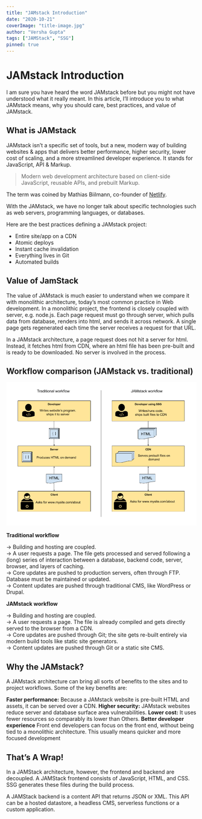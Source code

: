 ```yaml
---
title: "JAMstack Introduction"
date: "2020-10-21"
coverImage: "title-image.jpg"
author: "Versha Gupta"
tags: ["JAMStack", "SSG"]
pinned: true
---
```


# JAMstack Introduction

I am sure you have heard the word JAMstack before but you might not have understood what it really meant. In this article, I’ll introduce you to what JAMstack means, why you should care, best practices, and value of JAMstack.

## What is JAMstack


JAMstack isn’t a specific set of tools, but a new, modern way of building websites & apps that delivers better performance, higher security, lower cost of scaling, and a more streamlined developer experience. It stands for JavaScript, API & Markup.

> Modern web development architecture based on client-side JavaScript, reusable APIs, and prebuilt Markup.

The term was coined by Mathias Biilmann, co-founder of  [Netlify](https://www.netlify.com/).

With the JAMstack, we have no longer talk about specific technologies such as web servers, programming languages, or databases.

Here are the best practices defining a JAMstack project:

-   Entire site/app on a CDN
-   Atomic deploys
-   Instant cache invalidation
-   Everything lives in Git
-   Automated builds

## Value of JamStack

The value of JAMstack is much easier to understand when we compare it with monolithic architecture, today’s most common practice in Web development. In a monolithic project, the frontend is closely coupled with server, e.g. node.js. Each page request must go through server, which pulls data from database, renders into html, and sends it across network. A single page gets regenerated each time the server receives a request for that URL.

In a JAMstack architecture, a page request does not hit a server for html. Instead, it fetches html from CDN, where an html file has been pre-built and is ready to be downloaded. No server is involved in the process.

##  Workflow comparison (JAMstack vs. traditional)
![jamstack-vs-traditional-workflow](image1.png)

**Traditional workflow**

→ Building and hosting are coupled.  
→ A user requests a page. The file gets processed and served following a (long) series of interaction between a database, backend code, server, browser, and layers of caching.  
→ Core updates are pushed to production servers, often through FTP. Database must be maintained or updated.  
→ Content updates are pushed through traditional CMS, like WordPress or Drupal.  

**JAMstack workflow**

→ Building and hosting are  coupled.  
→ A user requests a page. The file is already compiled and gets directly served to the browser from a CDN.  
→ Core updates are pushed through Git; the site gets re-built entirely via modern build tools like static site generators.  
→ Content updates are pushed through Git or a static site CMS.

##  Why the JAMstack?

A JAMstack architecture can bring all sorts of benefits to the sites and to project workflows. Some of the key benefits are:

**Faster performance:** Because a JAMstack website is pre-built HTML and assets, it can be served over a CDN.
**Higher security:** JAMstack websites reduce server and database surface area vulnerabilities.
**Lower cost:** It uses fewer resources so comparably its lower than Others.
**Better developer experience** Front end developers can focus on the front end, without being tied to a monolithic architecture. This usually means quicker and more focused development

##  That’s A Wrap!

In a JAMStack architecture, however, the frontend and backend are decoupled. A JAMStack frontend consists of JavaScript, HTML, and CSS. SSG generates these files during the build  process.

A JAMStack backend is a content API that returns JSON or XML. This API can be a  hosted datastore, a  headless CMS, serverless functions or a custom application.
